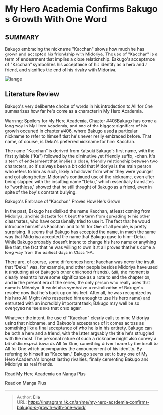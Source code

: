 # My Hero Academia Confirms Bakugo s Growth With One Word


## SUMMARY 



  Bakugo embracing the nickname &#34;Kacchan&#34; shows how much he has grown and accepted his friendship with Midoriya.   The use of &#34;Kacchan&#34; is a term of endearment that implies a close relationship.   Bakugo&#39;s acceptance of &#34;Kacchan&#34; symbolizes his acceptance of his identity as a hero and a friend, and signifies the end of his rivalry with Midoriya.  

![iamge](https://static1.srcdn.com/wordpress/wp-content/uploads/2023/11/mha-bakugo-young.jpg)

## Literature Review

Bakugo&#39;s very deliberate choice of words in his introduction to All for One summarizes how far he&#39;s come as a character in My Hero Academia.




Warning: Spoilers for My Hero Academia, Chapter #406Bakugo has come a long way in My Hero Academia, and one of the biggest signifiers of his growth occurred in chapter #406, where Bakugo used a particular nickname to refer to himself that he&#39;s never really embraced before. That name, of course, is Deku&#39;s preferred nickname for him: Kacchan.




The name &#34;Kacchan&#34; is derived from Katsuki Bakugo&#39;s first name, with the first syllable (&#34;Ka&#34;) followed by the diminutive yet friendly suffix, -chan. It&#39;s a term of endearment that implies a close, friendly relationship between two characters, so it&#39;s always been a bit odd that Midoriya is the main person who refers to him as such, likely a holdover from when they were younger and got along better. Midoriya&#39;s continued use of the nickname, even after being slapped with the insulting name &#34;Deku,&#34; which essentially translates to &#34;worthless,&#34; showed that he still thought of Bakugo as a friend, even in spite of the boy&#39;s constant bullying.


 Bakugo&#39;s Embrace of &#34;Kacchan&#34; Proves How He&#39;s Grown 
          

In the past, Bakugo has disliked the name Kacchan, at least coming from Midoriya, and his distaste for it kept the term from spreading to his other classmates, who have occasionally tried to use it. The fact that he would introduce himself as Kacchan, and to All for One of all people, is pretty surprising. It seems that Bakugo has accepted the name, in much the same way that Midoriya accepted the name that Bakugo gave to him--Deku. While Bakugo probably doesn&#39;t intend to change his hero name or anything like that, the fact that he was willing to own it at all proves that he&#39;s come a long way from the earliest days in Class 1-A.




There are, of course, some differences here; Kacchan was never the insult that &#34;Deku&#34; was, for example, and other people besides Midoriya have used it (including all of Bakugo&#39;s other childhood friends). Still, the moment is clearly meant to have some significance as a note to end the chapter on, and in the present era of the series, the only person who really uses that name is Midoriya. It could also symbolize a revitalization of Bakugo&#39;s resolve now that he&#39;s back up on his feet. After all, he was recognized by his hero All Might (who respected him enough to use his hero name) and entrusted with an incredibly important task; Bakugo may well be so overjoyed he feels like that child again.

Whatever the intent, the use of &#34;Kacchan&#34; clearly calls to mind Midoriya using that nickname, and Bakugo&#39;s acceptance of it comes across as something like a final acceptance of who he is in his entirety. Bakugo can be both a hero and a friend, with the latter arguably the title he&#39;s struggled with the most. The personal nature of such a nickname might also convey a bit of disrespect towards All for One, something driven home by the insult to All for One which accompanies the announcement of his identity. By referring to himself as &#34;Kacchan,&#34; Bakugo seems set to bury one of My Hero Academia&#39;s longest lasting rivalries, finally cementing Bakugo and Midoriya as real friends.




Read My Hero Academia on Manga Plus

Read on Manga Plus



---

> Author: [Ella](https://instagram.hk.cn/)  
> URL: https://instagram.hk.cn/anime/my-hero-academia-confirms-bakugo-s-growth-with-one-word/  

